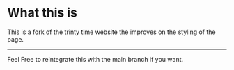 # What this is
This is a fork of the trinty time website the improves on the styling of the page.

 ---

Feel Free to reintegrate this with the main branch if you want.
